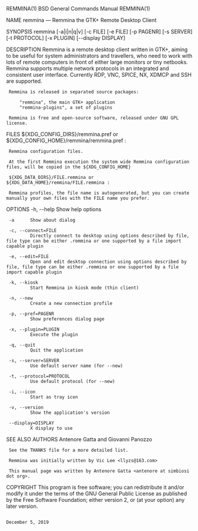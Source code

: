 REMMINA(1)                                                                               BSD General Commands Manual                                                                               REMMINA(1)

NAME
     remmina — Remmina the GTK+ Remote Desktop Client

SYNOPSIS
     remmina [-a|i|n|q|v] [-c FILE] [-e FILE] [-p PAGENR] [-s SERVER] [-t PROTOCOL] [-x PLUGIN] [--display DISPLAY]

DESCRIPTION
     Remmina is a remote desktop client written in GTK+, aiming to be useful for system administrators and travellers, who need to work with lots of remote computers in front of either large monitors or
     tiny netbooks. Remmina supports multiple network protocols in an integrated and consistent user interface.  Currently RDP, VNC, SPICE, NX, XDMCP and SSH are supported.

     Remmina is released in separated source packages:

         "remmina", the main GTK+ application
         "remmina-plugins", a set of plugins

     Remmina is free and open-source software, released under GNU GPL license.

FILES
     ${XDG_CONFIG_DIRS}/remmina.pref or ${XDG_CONFIG_HOME}/remmina/remmina.pref :

     Remmina configuration files.

     At the first Remmina execution the system wide Remmina configuration files, will be copied in the ${XDG_CONFIG_HOME}

     ${XDG_DATA_DIRS}/FILE.remmina or ${XDG_DATA_HOME}/remmina/FILE.remmina :

     Remmina profiles, the file name is autogenerated, but you can create manually your own files with the FILE name you prefer.

OPTIONS
     -h, --help
             Show help options

     -a      Show about dialog

     -c, --connect=FILE
             Directly connect to desktop using options described by file, file type can be either .remmina or one supported by a file import capable plugin

     -e, --edit=FILE
             Open and edit desktop connection using options described by file, file type can be either .remmina or one supported by a file import capable plugin

     -k, --kiosk
             Start Remmina in kiosk mode (thin client)

     -n, --new
             Create a new connection profile

     -p, --pref=PAGENR
             Show preferences dialog page

     -x, --plugin=PLUGIN
             Execute the plugin

     -q, --quit
             Quit the application

     -s, --server=SERVER
             Use default server name (for --new)

     -t, --protocol=PROTOCOL
             Use default protocol (for --new)

     -i, --icon
             Start as tray icon

     -v, --version
             Show the application's version

     --display=DISPLAY
             X display to use

SEE ALSO
AUTHORS
     Antenore Gatta <antenore at simbiosi dot org> and Giovanni Panozzo <giovanni at panozzo dot it>

     See the THANKS file for a more detailed list.

     Remmina was initially written by Vic Lee <llyzs@163.com>

     This manual page was written by Antenore Gatta <antenore at simbiosi dot org>.

COPYRIGHT
     This program is free software; you can redistribute it and/or modify it under the terms of the GNU General Public License as published by the Free Software Foundation; either version 2, or (at your
     option) any later version.

                                                                                               December 5, 2019
